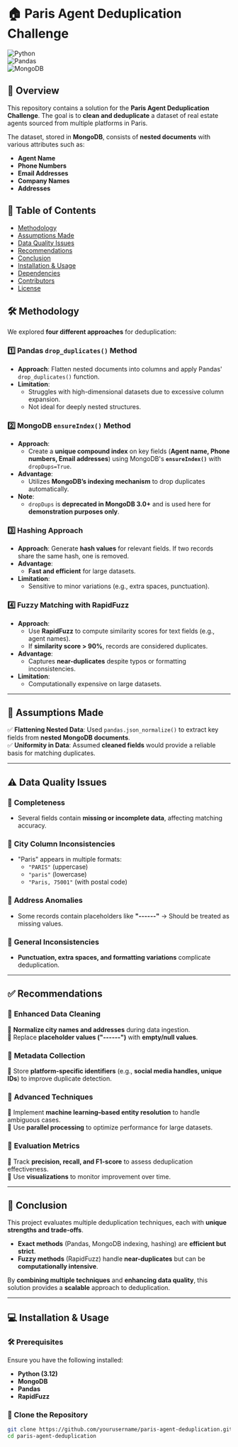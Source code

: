 # 🏠 Paris Agent Deduplication Challenge  

![Python](https://img.shields.io/badge/Python-3.x-blue?logo=python&logoColor=white)  
![Pandas](https://img.shields.io/badge/Pandas-Data%20Analysis-orange?logo=pandas)  
![MongoDB](https://img.shields.io/badge/MongoDB-NoSQL-green?logo=mongodb)  

## 📌 Overview  
This repository contains a solution for the **Paris Agent Deduplication Challenge**. The goal is to **clean and deduplicate** a dataset of real estate agents sourced from multiple platforms in Paris.  

The dataset, stored in **MongoDB**, consists of **nested documents** with various attributes such as:  
- **Agent Name**  
- **Phone Numbers**  
- **Email Addresses**  
- **Company Names**  
- **Addresses**  

## 📑 Table of Contents  
- [Methodology](#methodology)  
- [Assumptions Made](#assumptions-made)  
- [Data Quality Issues](#data-quality-issues)  
- [Recommendations](#recommendations)  
- [Conclusion](#conclusion)  
- [Installation & Usage](#installation--usage)  
- [Dependencies](#dependencies)  
- [Contributors](#contributors)  
- [License](#license)  

## 🛠 Methodology  

We explored **four different approaches** for deduplication:  

### 1️⃣ **Pandas `drop_duplicates()` Method**  
- **Approach**: Flatten nested documents into columns and apply Pandas' `drop_duplicates()` function.  
- **Limitation**:  
  - Struggles with high-dimensional datasets due to excessive column expansion.  
  - Not ideal for deeply nested structures.  

### 2️⃣ **MongoDB `ensureIndex()` Method**  
- **Approach**:  
  - Create a **unique compound index** on key fields (**Agent name, Phone numbers, Email addresses**) using MongoDB's **`ensureIndex()`** with `dropDups=True`.  
- **Advantage**:  
  - Utilizes **MongoDB’s indexing mechanism** to drop duplicates automatically.  
- **Note**:  
  - `dropDups` is **deprecated in MongoDB 3.0+** and is used here for **demonstration purposes only**.  

### 3️⃣ **Hashing Approach**  
- **Approach**: Generate **hash values** for relevant fields. If two records share the same hash, one is removed.  
- **Advantage**:  
  - **Fast and efficient** for large datasets.  
- **Limitation**:  
  - Sensitive to minor variations (e.g., extra spaces, punctuation).  

### 4️⃣ **Fuzzy Matching with RapidFuzz**  
- **Approach**:  
  - Use **RapidFuzz** to compute similarity scores for text fields (e.g., agent names).  
  - If **similarity score > 90%**, records are considered duplicates.  
- **Advantage**:  
  - Captures **near-duplicates** despite typos or formatting inconsistencies.  
- **Limitation**:  
  - Computationally expensive on large datasets.  

---

## 🔎 Assumptions Made  
✅ **Flattening Nested Data**: Used `pandas.json_normalize()` to extract key fields from **nested MongoDB documents**.  
✅ **Uniformity in Data**: Assumed **cleaned fields** would provide a reliable basis for matching duplicates.  

---

## ⚠️ Data Quality Issues  

### 🔹 **Completeness**  
- Several fields contain **missing or incomplete data**, affecting matching accuracy.  

### 🔹 **City Column Inconsistencies**  
- "Paris" appears in multiple formats:  
  - `"PARIS"` (uppercase)  
  - `"paris"` (lowercase)  
  - `"Paris, 75001"` (with postal code)  

### 🔹 **Address Anomalies**  
- Some records contain placeholders like **"------"** → Should be treated as missing values.  

### 🔹 **General Inconsistencies**  
- **Punctuation, extra spaces, and formatting variations** complicate deduplication.  

---

## ✅ Recommendations  

### 🔹 **Enhanced Data Cleaning**  
🔹 **Normalize city names and addresses** during data ingestion.  
🔹 Replace **placeholder values ("------")** with **empty/null values**.  

### 🔹 **Metadata Collection**  
🔹 Store **platform-specific identifiers** (e.g., **social media handles, unique IDs**) to improve duplicate detection.  

### 🔹 **Advanced Techniques**  
🔹 Implement **machine learning–based entity resolution** to handle ambiguous cases.  
🔹 Use **parallel processing** to optimize performance for large datasets.  

### 🔹 **Evaluation Metrics**  
🔹 Track **precision, recall, and F1-score** to assess deduplication effectiveness.  
🔹 Use **visualizations** to monitor improvement over time.  

---

## 🎯 Conclusion  
This project evaluates multiple deduplication techniques, each with **unique strengths and trade-offs**.  
- **Exact methods** (Pandas, MongoDB indexing, hashing) are **efficient but strict**.  
- **Fuzzy methods** (RapidFuzz) handle **near-duplicates** but can be **computationally intensive**.  

By **combining multiple techniques** and **enhancing data quality**, this solution provides a **scalable** approach to deduplication.  

---

## 💻 Installation & Usage  

### 🛠 Prerequisites  
Ensure you have the following installed:  
- **Python (3.12)**
- **MongoDB**
- **Pandas**
- **RapidFuzz**

### 🔹 Clone the Repository  
```bash
git clone https://github.com/yourusername/paris-agent-deduplication.git
cd paris-agent-deduplication
